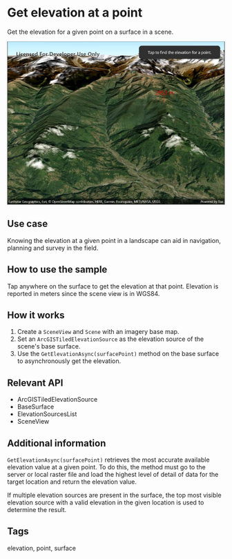 # Get elevation at a point

Get the elevation for a given point on a surface in a scene.

![Image of get elevation at point](getelevationatpoint.jpg)

## Use case

Knowing the elevation at a given point in a landscape can aid in navigation, planning and survey in the field.

## How to use the sample

Tap anywhere on the surface to get the elevation at that point. Elevation is reported in meters since the scene view is in WGS84.

## How it works

1. Create a `SceneView` and `Scene` with an imagery base map.
2. Set an `ArcGISTiledElevationSource` as the elevation source of the scene's base surface.
3. Use the `GetElevationAsync(surfacePoint)` method on the base surface to asynchronously get the elevation.

## Relevant API

* ArcGISTiledElevationSource
* BaseSurface
* ElevationSourcesList
* SceneView

## Additional information

`GetElevationAsync(surfacePoint)` retrieves the most accurate available elevation value at a given point. To do this, the method must go to the server or local raster file and load the highest level of detail of data for the target location and return the elevation value.

If multiple elevation sources are present in the surface, the top most visible elevation source with a valid elevation in the given location is used to determine the result.

## Tags

elevation, point, surface
